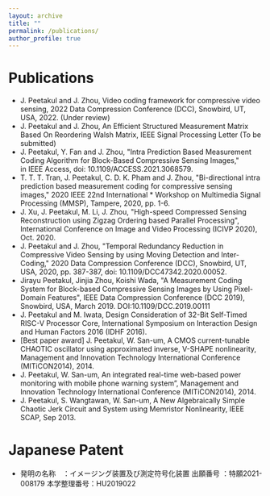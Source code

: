 ```yaml
---
layout: archive
title: ""
permalink: /publications/
author_profile: true
---
```


Publications
======
* J. Peetakul and J. Zhou, Video coding framework for compressive video sensing, 2022 Data Compression Conference (DCC), Snowbird, UT, USA, 2022. (Under review)
* J. Peetakul and J. Zhou, An Efficient Structured Measurement Matrix Based On Reordering Walsh Matrix, IEEE Signal Processing Letter (To be submitted)
* J. Peetakul, Y. Fan and J. Zhou, "Intra Prediction Based Measurement Coding Algorithm for Block-Based Compressive Sensing Images," in IEEE Access, doi: 10.1109/ACCESS.2021.3068579.
* T. T. T. Tran, J. Peetakul, C. D. K. Pham and J. Zhou, "Bi-directional intra prediction based measurement coding for compressive sensing images," 2020 IEEE 22nd International * Workshop on Multimedia Signal Processing (MMSP), Tampere, 2020, pp. 1-6.
* J. Xu, J. Peetakul, M. Li, J. Zhou, "High-speed Compressed Sensing Reconstruction using Zigzag Ordering based Parallel Processing", International Conference on Image and Video Processing (ICIVP 2020), Oct. 2020.
* J. Peetakul and J. Zhou, "Temporal Redundancy Reduction in Compressive Video Sensing by using Moving Detection and Inter-Coding," 2020 Data Compression Conference (DCC), Snowbird, UT, USA, 2020, pp. 387-387, doi: 10.1109/DCC47342.2020.00052.
* Jirayu Peetakul, Jinjia Zhou, Koishi Wada, "A Measurement Coding System for Block-based Compressive Sensing Images by Using Pixel-Domain Features", IEEE Data Compression Conference (DCC 2019), Snowbird, USA, March 2019. DOI:10.1109/DCC.2019.00111 
* J. Peetakul and M. Iwata, Design Consideration of 32-Bit Self-Timed RISC-V Processor Core, International Symposium on Interaction Design and Human Factors 2016 (IDHF 2016).
* [Best paper award] J. Peetakul, W. San-um, A CMOS current-tunable CHAOTIC oscillator using approximated inverse, V-SHAPE nonlinearity, Management and Innovation Technology International Conference (MITiCON2014), 2014.
* J. Peetakul, W. San-um, An integrated real-time web-based power monitoring with mobile phone warning system”, Management and Innovation Technology International Conference (MITiCON2014), 2014.
* J. Peetakul, S. Wangtawan, W. San-um, A New Algebraically Simple Chaotic Jerk Circuit and System using Memristor Nonlinearity, IEEE SCAP, Sep 2013.

Japanese Patent
======
* 発明の名称　：イメージング装置及び測定符号化装置 出願番号 ：特願2021-008179 本学整理番号：HU2019022
